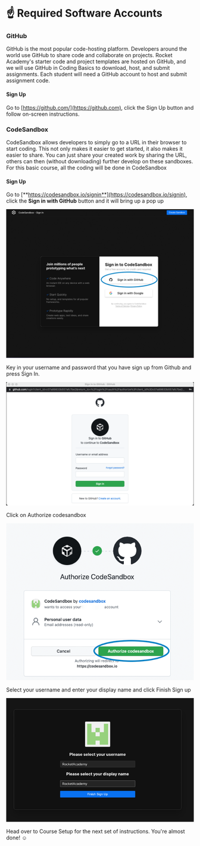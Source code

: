# ☝ Required Software Accounts

### GitHub

GitHub is the most popular code-hosting platform. Developers around the world use GitHub to share code and collaborate on projects. Rocket Academy's starter code and project templates are hosted on GitHub, and we will use GitHub in Coding Basics to download, host, and submit assignments. Each student will need a GitHub account to host and submit assignment code.

#### **Sign Up**

Go to [https://github.com/](https://github.com), click the Sign Up button and follow on-screen instructions.

### CodeSandbox

CodeSandbox allows developers to simply go to a URL in their browser to start coding. This not only makes it easier to get started, it also makes it easier to share. You can just share your created work by sharing the URL, others can then (without downloading) further develop on these sandboxes.\
For this basic course, all the coding will be done in CodeSandbox

#### **Sign Up**

Go to [**https://codesandbox.io/signin**](https://codesandbox.io/signin), click the **Sign in with GitHub** button and it will bring up a pop up

![Signing up for CodeSandbox with GitHub](../../.gitbook/assets/CodeSandboxSignUp.png)

Key in your username and password that you have sign up from Github and press Sign In.

![Enter your GitHub Username and password](<../../.gitbook/assets/image (6).png>)

Click on Authorize codesandbox

![Authorizing CodeSandbox](<../../.gitbook/assets/Authorize CodeSandBox.png>)

Select your username and enter your display name and click Finish Sign up

![Select username and Finish Sign up](<../../.gitbook/assets/image (8).png>)

Head over to Course Setup for the next set of instructions. You're almost done! :relaxed:
